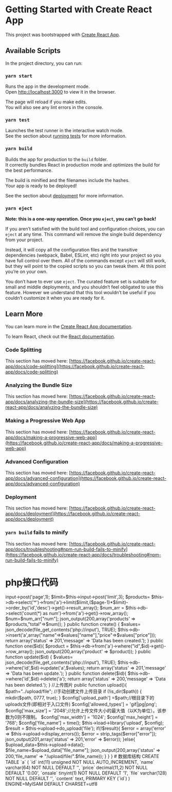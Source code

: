 
# Getting Started with Create React App

This project was bootstrapped with [Create React App](https://github.com/facebook/create-react-app).

## Available Scripts

In the project directory, you can run:

### `yarn start`

Runs the app in the development mode.\
Open [http://localhost:3000](http://localhost:3000) to view it in the browser.

The page will reload if you make edits.\
You will also see any lint errors in the console.

### `yarn test`

Launches the test runner in the interactive watch mode.\
See the section about [running tests](https://facebook.github.io/create-react-app/docs/running-tests) for more information.

### `yarn build`

Builds the app for production to the `build` folder.\
It correctly bundles React in production mode and optimizes the build for the best performance.

The build is minified and the filenames include the hashes.\
Your app is ready to be deployed!

See the section about [deployment](https://facebook.github.io/create-react-app/docs/deployment) for more information.

### `yarn eject`

**Note: this is a one-way operation. Once you `eject`, you can’t go back!**

If you aren’t satisfied with the build tool and configuration choices, you can `eject` at any time. This command will remove the single build dependency from your project.

Instead, it will copy all the configuration files and the transitive dependencies (webpack, Babel, ESLint, etc) right into your project so you have full control over them. All of the commands except `eject` will still work, but they will point to the copied scripts so you can tweak them. At this point you’re on your own.

You don’t have to ever use `eject`. The curated feature set is suitable for small and middle deployments, and you shouldn’t feel obligated to use this feature. However we understand that this tool wouldn’t be useful if you couldn’t customize it when you are ready for it.

## Learn More

You can learn more in the [Create React App documentation](https://facebook.github.io/create-react-app/docs/getting-started).

To learn React, check out the [React documentation](https://reactjs.org/).

### Code Splitting

This section has moved here: [https://facebook.github.io/create-react-app/docs/code-splitting](https://facebook.github.io/create-react-app/docs/code-splitting)

### Analyzing the Bundle Size

This section has moved here: [https://facebook.github.io/create-react-app/docs/analyzing-the-bundle-size](https://facebook.github.io/create-react-app/docs/analyzing-the-bundle-size)

### Making a Progressive Web App

This section has moved here: [https://facebook.github.io/create-react-app/docs/making-a-progressive-web-app](https://facebook.github.io/create-react-app/docs/making-a-progressive-web-app)

### Advanced Configuration

This section has moved here: [https://facebook.github.io/create-react-app/docs/advanced-configuration](https://facebook.github.io/create-react-app/docs/advanced-configuration)

### Deployment

This section has moved here: [https://facebook.github.io/create-react-app/docs/deployment](https://facebook.github.io/create-react-app/docs/deployment)

### `yarn build` fails to minify

This section has moved here: [https://facebook.github.io/create-react-app/docs/troubleshooting#npm-run-build-fails-to-minify](https://facebook.github.io/create-react-app/docs/troubleshooting#npm-run-build-fails-to-minify)
# php接口代码
<?php
defined('BASEPATH') OR exit('No direct script access allowed');

class Test extends CI_Controller {

    public function index()
    {
        $page=$this->input->post('page',1);
        $limit=$this->input->post('limit',3);
        $products= $this->db->select('*')->from('a')->limit($limit,($page-1)*$limit)->order_by('id','desc')->get()->result_array();

        $num_arr = $this->db->select('count(*) as num')->from('a')->get()->row_array();
        $num=$num_arr["num"];

        json_output(200,array('products' => $products,"total"=>$num));

    }

    public function create()
    {
        $values= json_decode(file_get_contents('php://input'), TRUE);
        $this->db->insert('a',array("name"=>$values["name"],"price"=>$values["price"]));
        return array('status' => 201,'message' => 'Data has been created.');
    }

    public function one($id){
        $product = $this->db->from('a')->where("id",$id)->get()->row_array();
        json_output(200,array('product' => $product));
    }

    public function update($id)
    {
        $values= json_decode(file_get_contents('php://input'), TRUE);
        $this->db->where('id',$id)->update('a',$values);
        return array('status' => 201,'message' => 'Data has been update.');
    }

    public function delete($id){
        $this->db->where('id',$id)->delete('a');
        return array('status' => 200,'message' => 'Data has been deleted.');
    }


    //上传图片
    public function upload(){
        $path="../upload/file";
        //手动创建文件上传目录
        if (!is_dir($path)) {
            mkdir($path, 0777, true);
        }

        $config['upload_path'] =$path;//根目录下的uploads文件(即相对于入口文件)
        $config['allowed_types'] = 'gif|jpg|png';
        $config['max_size'] = '2048';//允许上传文件大小的最大值（以K为单位）。该参数为0则不限制。
        $config['max_width']  = '1024';
        $config['max_height']  = '768';
        $config['file_name']  = time();
        $this->load->library('upload', $config);
        $result = $this->upload->do_upload('file');

        if(!$result){
            $error = array('error' => $this->upload->display_errors());
            $error = strip_tags($error["error"]);
            json_output(201,array('status' => 201,'error' => $error));

        }else{
            $upload_data=$this->upload->data();
            $file_name=$upload_data["file_name"];
            json_output(200,array('status' => 200,'file_name' => "/upload/file/".$file_name));
        }
    }
}


# 数据库结构

CREATE TABLE `a` (
  `id` int(11) unsigned NOT NULL AUTO_INCREMENT,
  `name` varchar(64) NOT NULL DEFAULT '',
  `price` decimal(11,2) NOT NULL DEFAULT '0.00',
  `onsale` tinyint(1) NOT NULL DEFAULT '1',
  `file` varchar(128) NOT NULL DEFAULT '',
  `content` text,
  PRIMARY KEY (`id`)
) ENGINE=MyISAM DEFAULT CHARSET=utf8